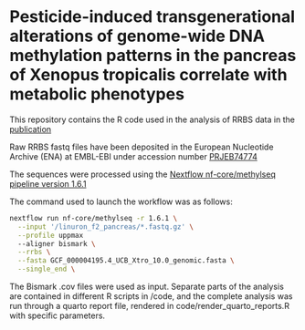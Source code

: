 # Pesticide-induced transgenerational alterations of genome-wide DNA methylation patterns in the pancreas of Xenopus tropicalis correlate with metabolic phenotypes

This repository contains the R code used in the analysis of RRBS data in the <a href="https://doi.org/10.1016/j.scitotenv.2024.170949" target="_blank">publication</a>

Raw RRBS fastq files have been deposited in the European Nucleotide Archive (ENA) at EMBL-EBI under accession number [PRJEB74774 ](https://www.ebi.ac.uk/ena/browser/view/PRJEB74774)

The sequences were processed using the [Nextflow nf-core/methylseq pipeline version 1.6.1](https://nf-co.re/methylseq/1.6.1)

The command used to launch the workflow was as follows:

```bash
nextflow run nf-core/methylseq -r 1.6.1 \
  --input '/linuron_f2_pancreas/*.fastq.gz' \
  --profile uppmax
  --aligner bismark \
  --rrbs \
  --fasta GCF_000004195.4_UCB_Xtro_10.0_genomic.fasta \
  --single_end \
```

The Bismark .cov files were used as input. Separate parts of the analysis are contained in different R scripts in /code, and the complete analysis was run through a quarto report file, rendered in code/render_quarto_reports.R with specific parameters.
